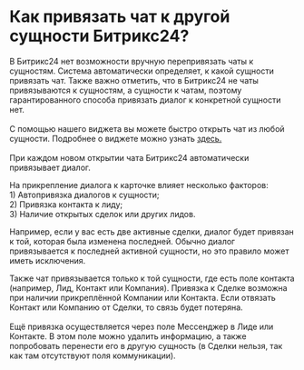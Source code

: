 # Как привязать чат к другой сущности Битрикс24?

В Битрикс24 нет возможности вручную перепривязать чаты к сущностям. Система автоматически определяет, к какой сущности привязать чат. Также важно отметить, что в Битрикс24 не чаты привязываются к сущностям, а сущности к чатам, поэтому гарантированного способа привязать диалог к конкретной сущности нет.\
\
С помощью нашего виджета вы можете быстро открыть чат из любой сущности. Подробнее о виджете можно узнать [здесь.](https://docs.olchat.io/ispolzovanie/vidzhety-v-kartochke-crm/vidzhet-statusy-i-chaty)\
\
При каждом новом открытии чата Битрикс24 автоматически привязывает диалог.&#x20;

На прикрепление диалога к карточке влияет несколько факторов:\
1\) Автопривязка диалогов к сущности;\
2\) Привязка контакта к лиду;\
3\) Наличие открытых сделок или других лидов.

Например, если у вас есть две активные сделки, диалог будет привязан к той, которая была изменена последней. Обычно диалог привязывается к последней активной сущности, но это правило может иметь исключения.

Также чат привязывается только к той сущности, где есть поле контакта (например, Лид, Контакт или Компания). Привязка к Сделке возможна при наличии прикреплённой Компании или Контакта. Если отвязать Контакт или Компанию от Сделки, то связь будет потеряна.\
\
Ещё привязка осуществляется через поле Мессенджер в Лиде или Контакте. В этом поле можно удалить информацию, а также попробовать перенести его в другую сущность (в Сделки нельзя, так как там отсутствуют поля коммуникации).

